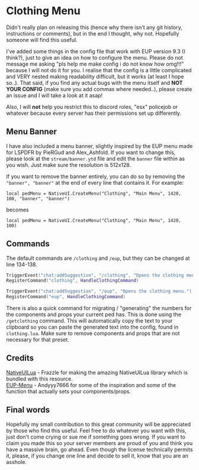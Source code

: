 # Clothing Menu
Didn't really plan on releasing this (hence why there isn't any git history, instructions or comments), but in the end I thought, why not. Hopefully someone will find this useful.

I've added some things in the config file that work with EUP version 9.3 (I think?), just to give an idea on how to configure the menu. Please do not message me asking "pls help me make config i do not know how omg!!!" because I will not do it for you. I realise that the config is a little complicated and VERY nested making readability difficult, but it works (at least I hope so..). That said, if you find any actual bugs with the menu itself and **NOT YOUR CONFIG** (make sure you add commas where needed..), please create an issue and I will take a look at it asap!

Also, I will **not** help you restrict this to discord roles, "esx" policejob or whatever because every server has their permissions set up differently.

## Menu Banner
I have also included a menu banner, slightly inspired by the EUP menu made for LSPDFR by PieRGud and Alex_Ashfold. If you want to change this, please look at the `stream/banner.ytd` file and edit the `banner` file within as you wish. Just make sure the resolution is 512x128. 

If you want to remove the banner entirely, you can do so by removing the `"banner", "banner"` at the end of every line that contains it. For example: 

`local pedMenu = NativeUI.CreateMenu("Clothing", "Main Menu", 1420, 100, "banner", "banner")`

becomes

`local pedMenu = NativeUI.CreateMenu("Clothing", "Main Menu", 1420, 100)`

## Commands
The default commands are `/clothing` and `/eup`, but they can be changed at line 134-138.
```lua
TriggerEvent("chat:addSuggestion", "/clothing", "Opens the clothing menu.")
RegisterCommand("clothing", HandleClothingCommand)

TriggerEvent("chat:addSuggestion", "/eup", "Opens the clothing menu.")
RegisterCommand("eup", HandleClothingCommand)
```

There is also a quick command for migrating / "generating" the numbers for the components and props your current ped has. This is done using the `/getclothing` command. This will automatically copy the text to your clipboard so you can paste the generated text into the config, found in `clothing.lua`. Make sure to remove components and props that are not necessary for that preset.


## Credits
[NativeUILua](https://github.com/FrazzIe/NativeUILua) - Frazzle for making the amazing NativeUILua library which is bundled with this resource.<br>
[EUP-Menu](https://github.com/Andyyy7666/EUP-Menu) - Andyyy7666 for some of the inspiration and some of the function that actually sets your components/props.

## Final words
Hopefully my small contribution to this great community will be appreciated by those who find this useful. Feel free to do whatever you want with this, just don't come crying or sue me if something goes wrong. If you want to claim you made this so your server members are proud of you and think you have a massive brain, go ahead. Even though the license technically permits it, please, if you change one line and decide to sell it, know that you are an asshole.
